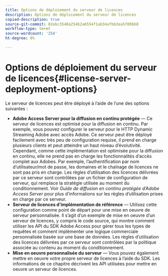```yaml
---
title: Options de déploiement du serveur de licences
description: Options de déploiement du serveur de licences
copied-description: true
source-git-commit: 02ebc3548a254b2a6554f1ab34afbb3ea5f09bb8
workflow-type: tm+mt
source-wordcount: '254'
ht-degree: 0%

---
```


# Options de déploiement du serveur de licences{#license-server-deployment-options}

Le serveur de licences peut être déployé à l’aide de l’une des options suivantes :

* **Adobe Access Server pour la diffusion en continu protégée** — Ce serveur de licences est optimisé pour la diffusion en continu. Par exemple, vous pouvez configurer le serveur pour le HTTP Dynamic Streaming Adobe avec accès Adobe. Ce serveur peut être déployé facilement avec très peu de configuration requise, il prend en charge plusieurs clients et peut atteindre un haut niveau d’évolutivité. Cependant, comme cette implémentation est optimisée pour la diffusion en continu, elle ne prend pas en charge les fonctionnalités d’accès complet aux Adobes. Par exemple, l’authentification par nom d’utilisateur/mot de passe, les domaines et le chaînage de licences ne sont pas pris en charge. Les règles d’utilisation des licences délivrées par ce serveur sont contrôlées par un fichier de configuration de serveur, qui remplace la stratégie utilisée au moment du conditionnement. Voir *Guide de diffusion en continu protégée d’Adobe Access Server* pour plus d’informations sur les règles d’utilisation prises en charge par ce serveur.
* **Serveur de licences d’implémentation de référence** — Utilisez cette configuration comme point de départ pour une mise en oeuvre de serveur personnalisée. Il s’agit d’un exemple de mise en oeuvre d’un serveur de licences, y compris le code source, qui montre comment utiliser les API du SDK Adobe Access pour gérer tous les types de requêtes et comment implémenter une logique commerciale personnalisée basée sur une base de données. Les règles d’utilisation des licences délivrées par ce serveur sont contrôlées par la politique associée au contenu au moment du conditionnement.
* **Mise en oeuvre personnalisée du serveur** — Vous pouvez également mettre en oeuvre votre propre serveur de licences à l’aide du SDK. Les informations de ce chapitre décrivent les API utilisées pour mettre en oeuvre un serveur de licences.
